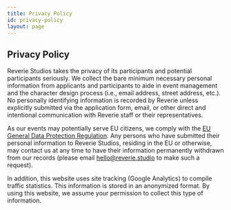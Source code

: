 ```yaml
---
title: Privacy Policy
id: privacy-policy
layout: page
---
```


## Privacy Policy

Reverie Studios takes the privacy of its participants and potential participants seriously. We collect the bare minimum necessary personal information from applicants and participants to aide in event management and the character design process (i.e., email address, street address, etc.). No personally identifying information is recorded by Reverie unless explicitly submitted via the application form, email, or other direct and intentional communication with Reverie staff or their representatives. 

As our events may potentially serve EU citizens, we comply with the [EU General Data Protection Regulation][gdpr]. Any persons who have submitted their personal information to Reverie Studios, residing in the EU or otherwise, may contact us at any time to have their information permanently withdrawn from our records (please email [hello@reverie.studio][hello] to make such a request). 

In addition, this website uses site tracking (Google Analytics) to compile traffic statistics. This information is stored in an anonymized format. By using this website, we assume your permission to collect this type of information.

[gdpr]: https://eugdpr.org/
[hello]: mailto:hello@reverie.studio